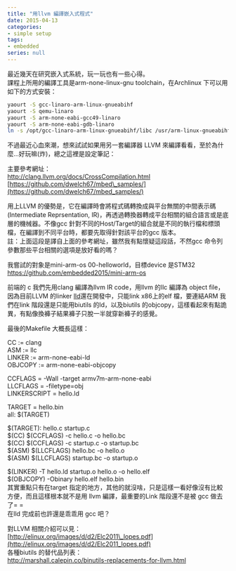 ```yaml
---
title: "用llvm 編譯嵌入式程式"
date: 2015-04-13
categories:
- simple setup
tags:
- embedded
series: null
---
```


最近幾天在研究嵌入式系統，玩一玩也有一些心得。  
課程上所用的編譯工具是arm-none-linux-gnu toolchain，在Archlinux 下可以用如下的方式安裝：  
```bash
yaourt -S gcc-linaro-arm-linux-gnueabihf  
yaourt -S qemu-linaro  
yaourt -S arm-none-eabi-gcc49-linaro  
yaourt -S arm-none-eabi-gdb-linaro  
ln -s /opt/gcc-linaro-arm-linux-gnueabihf/libc /usr/arm-linux-gnueabihf   
```
不過最近心血來潮，想來試試如果用另一套編譯器 LLVM 來編譯看看，至於為什麼…好玩嘛(炸)，總之這裡是設定筆記：  
<!--more-->

主要參考網址：  
<http://clang.llvm.org/docs/CrossCompilation.html>  
[https://github.com/dwelch67/mbed\_samples/](https://github.com/dwelch67/mbed_samples/)  

用上LLVM 的優勢是，它在編譯時會將程式碼轉換成與平台無關的中間表示碼(Intermediate Reprsentation, IR)，再透過轉換器轉成平台相關的組合語言或是底層的機械器。不像gcc 針對不同的Host/Target的組合就是不同的執行檔和標頭檔，在編譯到不同平台時，都要先取得針對該平台的gcc 版本。  
註：上面這段是譯自上面的參考網址，雖然我有點懷疑這段話，不然gcc 命令列參數那些平台相關的選項是放好看的嗎？  

我嘗試的對象是mini-arm-os 00-helloworld，目標device 是STM32  
<https://github.com/embedded2015/mini-arm-os>  

前端的 c 我們先用clang 編譯為llvm IR code，用llvm 的llc 編譯為 object file，因為目前LLVM 的linker [lld](http://lld.llvm.org/)還在開發中，只能link x86上的elf 檔，要連結ARM 我們在link 階段還是只能用biutils 的ld，以及biutils 的objcopy，這樣看起來有點詭異，有點像換褲子結果褲子只脫一半就穿新褲子的感覺。  

最後的Makefile 大概長這樣：  

CC := clang  
ASM := llc  
LINKER := arm-none-eabi-ld  
OBJCOPY := arm-none-eabi-objcopy  

CCFLAGS = -Wall -target armv7m-arm-none-eabi  
LLCFLAGS = -filetype=obj  
LINKERSCRIPT = hello.ld  

TARGET = hello.bin  
all: $(TARGET)  

$(TARGET): hello.c startup.c  
$(CC) $(CCFLAGS) -c hello.c -o hello.bc  
$(CC) $(CCFLAGS) -c startup.c -o startup.bc  
$(ASM) $(LLCFLAGS) hello.bc -o hello.o  
$(ASM) $(LLCFLAGS) startup.bc -o startup.o  

$(LINKER) -T hello.ld startup.o hello.o -o hello.elf  
$(OBJCOPY) -Obinary hello.elf hello.bin   
其實重點只有在target 指定的地方，其他的就沒啥，只是這樣一看好像沒有比較方便，而且這樣根本就不是用 llvm 編譯，最重要的Link 階段還不是被 gcc 做去了= =  
在lld 完成前也許還是乖乖用 gcc 吧？  

對LLVM 相關介紹可以見：  
[http://elinux.org/images/d/d2/Elc2011\_lopes.pdf](http://elinux.org/images/d/d2/Elc2011_lopes.pdf)  
各種biutils 的替代品列表：  
<http://marshall.calepin.co/binutils-replacements-for-llvm.html>  